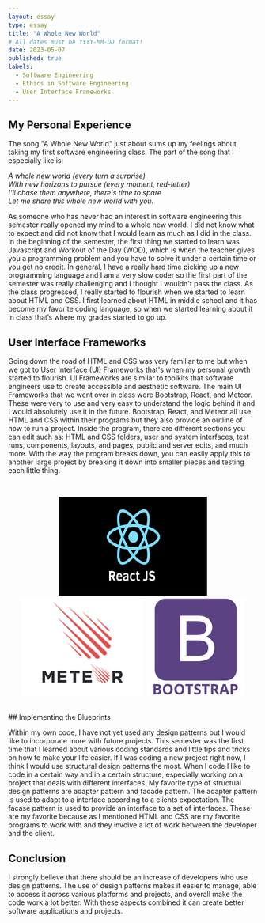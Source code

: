 ```yaml
---
layout: essay
type: essay
title: "A Whole New World"
# All dates must be YYYY-MM-DD format!
date: 2023-05-07
published: true
labels:
  - Software Engineering 
  - Ethics in Software Engineering
  - User Interface Frameworks
---
```



## My Personal Experience


The song "A Whole New World" just about sums up my feelings about taking my first software engineering class. The part of the song that I especially like is: 

*A whole new world (every turn a surprise) <br> 
With new horizons to pursue (every moment, red-letter) <br> 
I'll chase them anywhere, there's time to spare <br> 
Let me share this whole new world with you.<br>*

As someone who has never had an interest in software engineering this semester really opened my mind to a whole new world. I did not know what to expect and did not know that I would learn as much as I did in the class. In the beginning of the semester, the first thing we started to learn was Javascript and Workout of the Day (WOD), which is when the teacher gives you a programming problem and you have to solve it under a certain time or you get no credit. In general, I have a really hard time picking up a new programming language and I am a very slow coder so the first part of the semester was really challenging and I thought I wouldn't pass the class. As the class progressed, I really started to flourish when we started to learn about HTML and CSS. I first learned about HTML in middle school and it has become my favorite coding language, so when we started learning about it in class that’s where my grades started to go up. 

## User Interface Frameworks
Going down the road of HTML and CSS was very familiar to me but when we got to User Interface (UI) Frameworks that's when my personal growth started to flourish. UI Frameworks are similar to toolkits that software engineers use to create accessible and aesthetic software. The main UI Frameworks that we went over in class were Bootstrap, React, and Meteor. These were very to use and very easy to understand the logic behind it and I would absolutely use it in the future. Bootstrap, React, and Meteor all use HTML and CSS within their programs but they also provide an outline of how to run a project. Inside the program, there are different sections you can edit such as: HTML and CSS folders, user and system interfaces, test runs, components, layouts, and pages, public and server edits, and much more. With the way the program breaks down, you can easily apply this to another large project by breaking it down into  smaller pieces and testing each little thing.

<br>
<p align="center">
 
  <img width="300" height="200" src="../img/react.png">
     
  <img width="250" height="200" src="../img/meteor.png">
    
  <img width="200" height="200" src="../img/bootstrap2.png">
   
</p>

<br>
## Implementing the Blueprints

Within my own code, I have not yet used any design patterns but I would like to incorporate more with future projects. This semester was the first time that I learned about various coding standards and little tips and tricks on how to make your life easier. If I was coding a new project right now, I think I would use structural design patterns the most. When I code I like to code in a certain way and in a certain structure, especially working on a project that deals with different interfaces. My favorite type of structual design patterns are adapter pattern and facade pattern. The adapter pattern is used to adapt to a interface according to a clients expectation. The facase pattern is used to provide an interface to a set of interfaces. These are my favorite because as I mentioned HTML and CSS are my favorite programs to work with and they involve a lot of work between the developer and the client. 

## Conclusion

I strongly believe that there should be an increase of developers who use design patterns. The use of design patterns makes it easier to manage, able to access it across various platforms and projects, and overall make the code work a lot better. With these aspects combined it can create better software applications and projects. 
